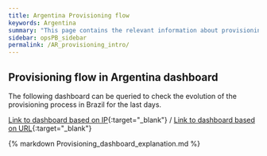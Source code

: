 ```yaml
---
title: Argentina Provisioning flow
keywords: Argentina
summary: "This page contains the relevant information about provisioning flow in Argentina"
sidebar: opsPB_sidebar
permalink: /AR_provisioning_intro/
---
```


## Provisioning flow in Argentina dashboard

The following dashboard can be queried to check the evolution of the provisioning process in Brazil for the last days.

[Link to dashboard based on IP](https://10.253.1.11/en-US/app/tugo/provision_argentina?earliest=0&latest=){:target="_blank"} / [Link to dashboard based on URL](https://mia-splunk.tefcomms.com/en-US/app/tugo/provision_argentina?earliest=0&latest=){:target="_blank"}

{% markdown Provisioning_dashboard_explanation.md %}
